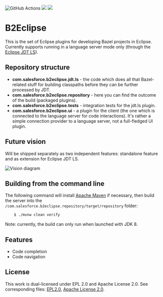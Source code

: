 ![GitHub Actions](https://github.com/salesforce/bazel-eclipse-ls/workflows/build/badge.svg)
[![](https://img.shields.io/badge/license-Apache%202-blue.svg)](https://www.apache.org/licenses/LICENSE-2.0)
[![](https://img.shields.io/badge/license-EPL%202-blue.svg)](http://www.eclipse.org/legal/epl-v20.html)

B2Eclipse
===========================

This is the set of Eclipse plugins for developing Bazel projects in Eclipse. Currently supports running in a language server mode only (through the [Eclipse JDT LS](https://github.com/salesforce/bazel-eclipse-ls)).

Repository structure
--------------------
- **com.salesforce.b2eclipse.jdt.ls** - the code which does all that Bazel-related stuff for building classpaths before they can be further processed by JDT.
- **com.salesforce.b2eclipse.repository** - here you can find the outcome of the build (packaged plugins).
- **com.salesforce.b2eclipse.tests** - integration tests for the jdt.ls plugin.
- **com.salesforce.b2eclipse.ui** - a plugin for the client (the one which is connected to the language server for code interactions). It's rather a simple connection provider to a language server, not a full-fledged UI plugin.

Future vision
-------------
Will be shipped separately as two independent features: standalone feature and as extension for Eclipse JDT LS.

![Vision diagram](../blob/assets/images/vision-diagram.png?raw=true)

Building from the command line
----------------------------

The following command will install [Apache Maven](https://maven.apache.org/) if necessary, then build the server into the  `/com.salesforce.b2eclipse.repository/target/repository` folder:
```bash
    $ ./mvnw clean verify
````
Note: currently, the build can only run when launched with JDK 8.

Features
--------------
* Code completion
* Code navigation

License
-------
This work is dual-licensed under EPL 2.0 and Apache License 2.0. See corresponding files:
[EPL2.0](LICENSE-EPL2.0.txt), [Apache License 2.0](LICENSE-APACHE2.0.txt).
